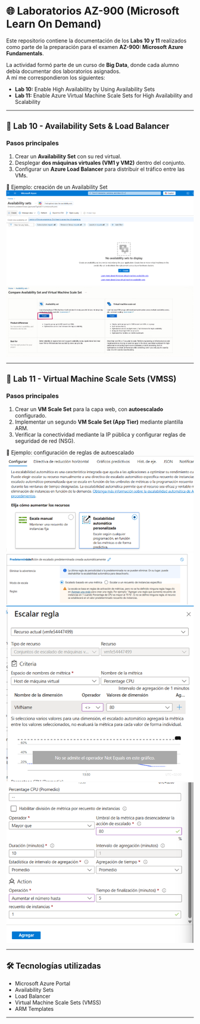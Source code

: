 # 🌐 Laboratorios AZ-900 (Microsoft Learn On Demand)

Este repositorio contiene la documentación de los **Labs 10 y 11** realizados como parte de la preparación para el examen **AZ-900: Microsoft Azure Fundamentals**.  

La actividad formó parte de un curso de **Big Data**, donde cada alumno debía documentar dos laboratorios asignados.  
A mí me correspondieron los siguientes:  

- **Lab 10:** Enable High Availability by Using Availability Sets  
- **Lab 11:** Enable Azure Virtual Machine Scale Sets for High Availability and Scalability  

---

## 📘 Lab 10 - Availability Sets & Load Balancer

### Pasos principales
1. Crear un **Availability Set** con su red virtual.  
2. Desplegar **dos máquinas virtuales (VM1 y VM2)** dentro del conjunto.  
3. Configurar un **Azure Load Balancer** para distribuir el tráfico entre las VMs.  

📸 Ejemplo: creación de un Availability Set  
![Availability Set](./img/lab10_availabilityset1_1.png)
![Availability Set](./img/lab10_availabilityset1_2.png)


---

## 📘 Lab 11 - Virtual Machine Scale Sets (VMSS)

### Pasos principales
1. Crear un **VM Scale Set** para la capa web, con **autoescalado** configurado.  
2. Implementar un segundo **VM Scale Set (App Tier)** mediante plantilla ARM.  
3. Verificar la conectividad mediante la IP pública y configurar reglas de seguridad de red (NSG).  

📸 Ejemplo: configuración de reglas de autoescalado  
![VMSS Escalado](./img/lab11_vmss_rules_1.1.png)
![VMSS Escalado](./img/lab11_vmss_rules_1.2.png)
![VMSS Escalado](./img/lab11_vmss_rules_1.3.png)
![VMSS Escalado](./img/lab11_vmss_rules_1.4.png)


---

## 🛠️ Tecnologías utilizadas
- Microsoft Azure Portal  
- Availability Sets  
- Load Balancer  
- Virtual Machine Scale Sets (VMSS)  
- ARM Templates  

---
